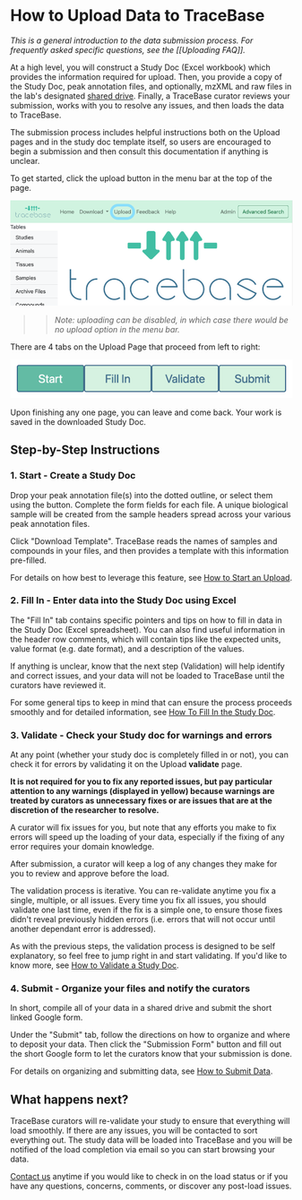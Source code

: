 # How to Upload Data to TraceBase

_This is a general introduction to the data submission process.  For frequently asked specific questions, see the_
_[[Uploading FAQ]]._

At a high level, you will construct a Study Doc (Excel workbook) which provides the information required for upload.
Then, you provide a copy of the Study Doc, peak annotation files, and optionally, mzXML and raw files in the lab's
designated [shared drive](../About/Under%20the%20Hood.md#shared_drive).  Finally, a TraceBase curator reviews your
submission, works with you to resolve any issues, and then loads the data to TraceBase.

The submission process includes helpful instructions both on the Upload pages and in the study doc template itself, so
users are encouraged to begin a submission and then consult this documentation if anything is unclear.

To get started, click the upload button in the menu bar at the top of the page.

![Upload in the menu bar](../Attachments/uploadenabled.png)

>> _Note: uploading can be disabled, in which case there would be no upload option in the menu bar._

There are 4 tabs on the Upload Page that proceed from left to right:

![Upload tabs](../Attachments/upload_tabs.png)

Upon finishing any one page, you can leave and come back.  Your work is saved in the downloaded Study Doc.

## Step-by-Step Instructions

### 1. Start - Create a Study Doc

Drop your peak annotation file(s) into the dotted outline, or select them using the button. Complete the form fields for
each file. A unique biological sample will be created from the sample headers spread across your various peak annotation
files.

Click "Download Template".  TraceBase reads the names of samples and compounds in your files, and then provides a
template with this information pre-filled.

For details on how best to leverage this feature, see
[How to Start an Upload](How%20to%20Build%20a%20Submission/1%20-%20How%20to%20Start%20an%20Upload.md).

### 2. Fill In - Enter data into the Study Doc using Excel

The "Fill In" tab contains specific pointers and tips on how to fill in data in the Study Doc (Excel spreadsheet).  You
can also find useful information in the header row comments, which will contain tips like the expected units, value
format (e.g. date format), and a description of the values.

If anything is unclear, know that the next step (Validation) will help identify and correct issues, and your data will
not be loaded to TraceBase until the curators have reviewed it.

For some general tips to keep in mind that can ensure the process proceeds smoothly and for detailed information, see
[How To Fill In the Study Doc](How%20to%20Build%20a%20Submission/2%20-%20How%20to%20Fill%20In%20the%20Study%20Doc.md).

### 3. Validate - Check your Study doc for warnings and errors

At any point (whether your study doc is completely filled in or not), you can check it for errors by validating it on
the Upload **validate** page.

**It is not required for you to fix any reported issues, but pay particular attention to any warnings (displayed in**
**yellow) because warnings are treated by curators as unnecessary fixes or are issues that are at the discretion of**
**the researcher to resolve.**

A curator will fix issues for you, but note that any efforts you make to fix errors will speed up the loading of your
data, especially if the fixing of any error requires your domain knowledge.

After submission, a curator will keep a log of any changes they make for you to review and approve before the load.

The validation process is iterative.  You can re-validate anytime you fix a single, multiple, or all issues.  Every time
you fix all issues, you should validate one last time, even if the fix is a simple one, to ensure those fixes didn't
reveal previously hidden errors (i.e. errors that will not occur until another dependant error is addressed).

As with the previous steps, the validation process is designed to be self explanatory, so feel free to jump right in and
start validating.  If you'd like to know more, see
[How to Validate a Study Doc](How%20to%20Build%20a%20Submission/3%20-%20How%20to%20Validate%20a%20Study%20Doc.md).

### 4. Submit - Organize your files and notify the curators

In short, compile all of your data in a shared drive and submit the short linked Google form.

Under the "Submit" tab, follow the directions on how to organize and where to deposit your data.  Then click the
"Submission Form" button and fill out the short Google form to let the curators know that your submission is done.

For details on organizing and submitting data, see
[How to Submit Data](How%20to%20Build%20a%20Submission/4%20-%20How%20to%20Submit%20Data.md).

## What happens next?

TraceBase curators will re-validate your study to ensure that everything will load smoothly.  If there are any issues,
you will be contacted to sort everything out.  The study data will be loaded into TraceBase and you will be notified of
the load completion via email so you can start browsing your data.

[Contact us](https://forms.gle/LNk4kk6RJKZWM6za9) anytime if you would like to check in on the load status or if you
have any questions, concerns, comments, or discover any post-load issues.
